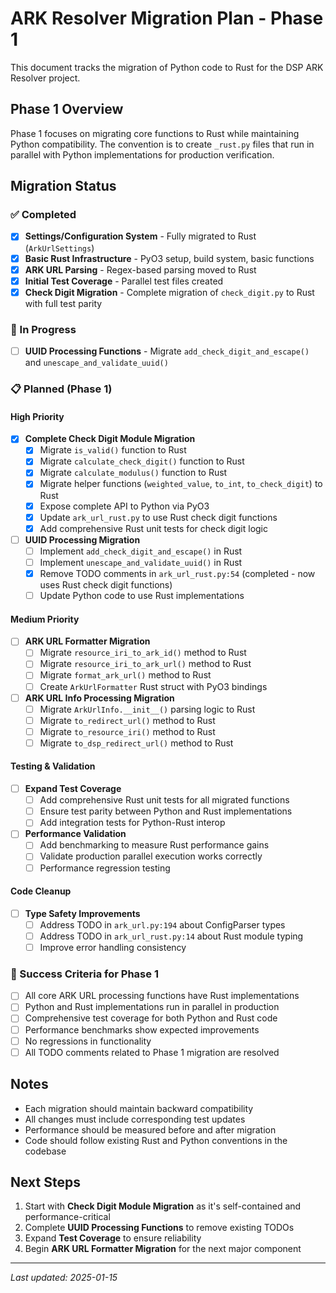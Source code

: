# ARK Resolver Migration Plan - Phase 1

This document tracks the migration of Python code to Rust for the DSP ARK Resolver project.

## Phase 1 Overview

Phase 1 focuses on migrating core functions to Rust while maintaining Python compatibility. The convention is to create `_rust.py` files that run in parallel with Python implementations for production verification.

## Migration Status

### ✅ Completed
- [x] **Settings/Configuration System** - Fully migrated to Rust (`ArkUrlSettings`)
- [x] **Basic Rust Infrastructure** - PyO3 setup, build system, basic functions
- [x] **ARK URL Parsing** - Regex-based parsing moved to Rust
- [x] **Initial Test Coverage** - Parallel test files created
- [x] **Check Digit Migration** - Complete migration of `check_digit.py` to Rust with full test parity

### 🚧 In Progress
- [ ] **UUID Processing Functions** - Migrate `add_check_digit_and_escape()` and `unescape_and_validate_uuid()`

### 📋 Planned (Phase 1)

#### High Priority
- [x] **Complete Check Digit Module Migration**
  - [x] Migrate `is_valid()` function to Rust
  - [x] Migrate `calculate_check_digit()` function to Rust  
  - [x] Migrate `calculate_modulus()` function to Rust
  - [x] Migrate helper functions (`weighted_value`, `to_int`, `to_check_digit`) to Rust
  - [x] Expose complete API to Python via PyO3
  - [x] Update `ark_url_rust.py` to use Rust check digit functions
  - [x] Add comprehensive Rust unit tests for check digit logic

- [ ] **UUID Processing Migration**
  - [ ] Implement `add_check_digit_and_escape()` in Rust
  - [ ] Implement `unescape_and_validate_uuid()` in Rust
  - [x] Remove TODO comments in `ark_url_rust.py:54` (completed - now uses Rust check digit functions)
  - [ ] Update Python code to use Rust implementations

#### Medium Priority  
- [ ] **ARK URL Formatter Migration**
  - [ ] Migrate `resource_iri_to_ark_id()` method to Rust
  - [ ] Migrate `resource_iri_to_ark_url()` method to Rust
  - [ ] Migrate `format_ark_url()` method to Rust
  - [ ] Create `ArkUrlFormatter` Rust struct with PyO3 bindings

- [ ] **ARK URL Info Processing Migration**
  - [ ] Migrate `ArkUrlInfo.__init__()` parsing logic to Rust
  - [ ] Migrate `to_redirect_url()` method to Rust
  - [ ] Migrate `to_resource_iri()` method to Rust
  - [ ] Migrate `to_dsp_redirect_url()` method to Rust

#### Testing & Validation
- [ ] **Expand Test Coverage**
  - [ ] Add comprehensive Rust unit tests for all migrated functions
  - [ ] Ensure test parity between Python and Rust implementations
  - [ ] Add integration tests for Python-Rust interop

- [ ] **Performance Validation**
  - [ ] Add benchmarking to measure Rust performance gains
  - [ ] Validate production parallel execution works correctly
  - [ ] Performance regression testing

#### Code Cleanup
- [ ] **Type Safety Improvements**
  - [ ] Address TODO in `ark_url.py:194` about ConfigParser types
  - [ ] Address TODO in `ark_url_rust.py:14` about Rust module typing
  - [ ] Improve error handling consistency

### 🎯 Success Criteria for Phase 1

- [ ] All core ARK URL processing functions have Rust implementations
- [ ] Python and Rust implementations run in parallel in production
- [ ] Comprehensive test coverage for both Python and Rust code
- [ ] Performance benchmarks show expected improvements
- [ ] No regressions in functionality
- [ ] All TODO comments related to Phase 1 migration are resolved

## Notes

- Each migration should maintain backward compatibility
- All changes must include corresponding test updates
- Performance should be measured before and after migration
- Code should follow existing Rust and Python conventions in the codebase

## Next Steps

1. Start with **Check Digit Module Migration** as it's self-contained and performance-critical
2. Complete **UUID Processing Functions** to remove existing TODOs
3. Expand **Test Coverage** to ensure reliability
4. Begin **ARK URL Formatter Migration** for the next major component

---

*Last updated: 2025-01-15*